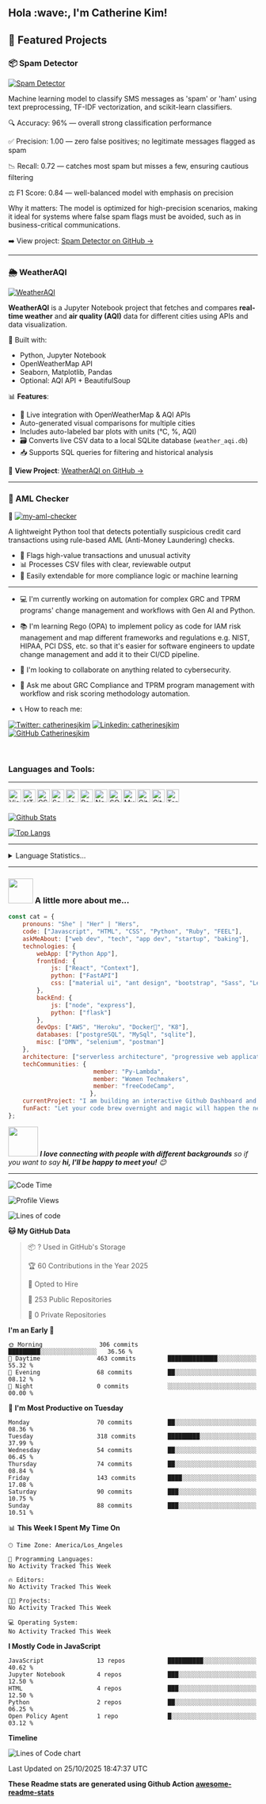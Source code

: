 <h2> Hola :wave:, I'm Catherine Kim! </h2>

## 🚀 Featured Projects

### 📦 Spam Detector

[![Spam Detector](https://img.shields.io/badge/Project-Spam%20Detector-blue)](https://github.com/Catherinesjkim/spam-detector)

Machine learning model to classify SMS messages as 'spam' or 'ham' using text preprocessing, TF-IDF vectorization, and scikit-learn classifiers.

🔍 Accuracy: 96% — overall strong classification performance

✅ Precision: 1.00 — zero false positives; no legitimate messages flagged as spam

📉 Recall: 0.72 — catches most spam but misses a few, ensuring cautious filtering

⚖️ F1 Score: 0.84 — well-balanced model with emphasis on precision

Why it matters:
The model is optimized for high-precision scenarios, making it ideal for systems where false spam flags must be avoided, such as in business-critical communications.

➡️ View project: [Spam Detector on GitHub →](https://github.com/Catherinesjkim/spam-detector)

---

### 🌦️ WeatherAQI

[![WeatherAQI](https://img.shields.io/badge/Project-WeatherAQI-blue)](https://github.com/Catherinesjkim/WeatherAQI)

**WeatherAQI** is a Jupyter Notebook project that fetches and compares **real-time weather** and **air quality (AQI)** data for different cities using APIs and data visualization.

🔧 Built with:
- Python, Jupyter Notebook
- OpenWeatherMap API
- Seaborn, Matplotlib, Pandas
- Optional: AQI API + BeautifulSoup

📊 **Features**:
- 🔄 Live integration with OpenWeatherMap & AQI APIs
- Auto-generated visual comparisons for multiple cities
- Includes auto-labeled bar plots with units (°C, %, AQI)
- 🗃️ Converts live CSV data to a local SQLite database (`weather_aqi.db`)
- 📥 Supports SQL queries for filtering and historical analysis

🔗 **View Project**: [WeatherAQI on GitHub →](https://github.com/Catherinesjkim/WeatherAQI)

---
### 🤖 AML Checker
🚧 [![my-aml-checker](https://img.shields.io/badge/Project-my--aml--checker-red?label=WIP)](https://github.com/Catherinesjkim/my-aml-checker)

A lightweight Python tool that detects potentially suspicious credit card transactions using rule-based AML (Anti-Money Laundering) checks.

- 🚨 Flags high-value transactions and unusual activity
- 📊 Processes CSV files with clear, reviewable output
- 🔧 Easily extendable for more compliance logic or machine learning

---
- :computer: I'm currently working on automation for complex GRC and TPRM programs' change management and workflows with Gen AI and Python.

- :books: I'm learning Rego (OPA) to implement policy as code for IAM risk management and map different frameworks and regulations e.g. NIST, HIPAA, PCI DSS, etc. so that it's easier for software engineers to update change management and add it to their CI/CD pipeline. 

- :raised_hands: I'm looking to collaborate on anything related to cybersecurity. 

- :information_desk_person: Ask me about GRC Compliance and TPRM program management with workflow and risk scoring methodology automation. 

- :telephone_receiver: How to reach me: 

[![Twitter: catherinesjkim](https://img.shields.io/twitter/follow/catherinesjkim?style=social)](https://twitter.com/catherinesjkim)
[![Linkedin: catherinesjkim](https://img.shields.io/badge/-catherinesjkim-blue?style=flat-square&logo=Linkedin&logoColor=white&link=https://www.linkedin.com/in/catherinesjkim/)](https://www.linkedin.com/in/catherinesjkim/)
[![GitHub Catherinesjkim](https://img.shields.io/github/followers/Catherinesjkim?label=follow&style=social)](https://github.com/Catherinesjkim)
<a href="mailto:catherinesjkim@gmail.com"><img src="https://camo.githubusercontent.com/496763677efe7093d5754b5843eeddc0de51e5625613577497706172c09c104a/68747470733a2f2f696d672e736869656c64732e696f2f7374617469632f76313f6c6162656c266d6573736167653d456d61696c26636f6c6f723d67726179266c6f676f3d676d61696c" alt="" data-canonical-src="https://img.shields.io/static/v1?label&amp;message=Email&amp;color=gray&amp;logo=gmail" style="max-width:100%;"></a>

<br />

### Languages and Tools:

<hr>
    <img align="left" alt="Visual Studio Code" width="26px" src="https://raw.githubusercontent.com/github/explore/80688e429a7d4ef2fca1e82350fe8e3517d3494d/topics/visual-studio-code/visual-studio-code.png" />
    <img align="left" alt="HTML5" width="26px" src="https://raw.githubusercontent.com/github/explore/80688e429a7d4ef2fca1e82350fe8e3517d3494d/topics/html/html.png" />
    <img align="left" alt="CSS3" width="26px" src="https://raw.githubusercontent.com/github/explore/80688e429a7d4ef2fca1e82350fe8e3517d3494d/topics/css/css.png" />
    <img align="left" alt="Sass" width="26px" src="https://raw.githubusercontent.com/github/explore/80688e429a7d4ef2fca1e82350fe8e3517d3494d/topics/sass/sass.png" />
    <img align="left" alt="JavaScript" width="26px" src="https://raw.githubusercontent.com/github/explore/80688e429a7d4ef2fca1e82350fe8e3517d3494d/topics/javascript/javascript.png" />
    <img align="left" alt="React" width="26px" src="https://raw.githubusercontent.com/github/explore/80688e429a7d4ef2fca1e82350fe8e3517d3494d/topics/react/react.png" />    
    <img align="left" alt="Node.js" width="26px" src="https://raw.githubusercontent.com/github/explore/80688e429a7d4ef2fca1e82350fe8e3517d3494d/topics/nodejs/nodejs.png" />    
    <img align="left" alt="SQL" width="26px" src="https://raw.githubusercontent.com/github/explore/80688e429a7d4ef2fca1e82350fe8e3517d3494d/topics/sql/sql.png" />
    <img align="left" alt="MySQL" width="26px" src="https://raw.githubusercontent.com/github/explore/80688e429a7d4ef2fca1e82350fe8e3517d3494d/topics/mysql/mysql.png" />    
    <img align="left" alt="Git" width="26px" src="https://raw.githubusercontent.com/github/explore/80688e429a7d4ef2fca1e82350fe8e3517d3494d/topics/git/git.png" />  
    <img align="left" alt="GitHub" width="26px" src="https://raw.githubusercontent.com/github/explore/78df643247d429f6cc873026c0622819ad797942/topics/github/github.png" /> 
    <img align="left" alt="Terminal" width="26px" src="https://raw.githubusercontent.com/github/explore/80688e429a7d4ef2fca1e82350fe8e3517d3494d/topics/terminal/terminal.png" />
    
</hr>

<br />
<br />

[![Github Stats](https://github-readme-stats.vercel.app/api?username=catherinesjkim&theme=midnight-purple&show_icons=true)](https://github.com/catherinesjkim/github-readme-stats)
    
[![Top Langs](https://github-readme-stats.vercel.app/api/top-langs/?username=catherinesjkim&layout=compact&theme=midnight-purple&show_icons=true)](https://github.com/catherinesjkim/github-readme-stats) 

<hr>
<details>
    <summary>Language Statistics...</summary><br/>
    <p align = "center">
        <img src="https://wakatime.com/share/@catherinesjkim/c9ce63dd-e75b-4091-9db2-d18ed4de7e6c.svg" height="400" />
    </p>
</details>
<hr>


### <img src="https://media.giphy.com/media/VgCDAzcKvsR6OM0uWg/giphy.gif" width="50"> A little more about me...  

```javascript
const cat = {
    pronouns: "She" | "Her" | "Hers",
    code: ["Javascript", "HTML", "CSS", "Python", "Ruby", "FEEL"],
    askMeAbout: ["web dev", "tech", "app dev", "startup", "baking"],
    technologies: {
        webApp: ["Python App"],
        frontEnd: {
            js: ["React", "Context"],
            python: ["FastAPI"]
            css: ["material ui", "ant design", "bootstrap", "Sass", "Less"]
        },
        backEnd: {
            js: ["node", "express"],
            python: ["flask"]
        },
        devOps: ["AWS", "Heroku", "Docker🐳", "K8"],
        databases: ["postgreSQL", "MySql", "sqlite"],
        misc: ["DMN", "selenium", "postman"]
    },
    architecture: ["serverless architecture", "progressive web applications", "single page applications", "microservices", "event-driven", "design system pattern"],
    techCommunities: {
                        member: "Py-Lambda",
                        member: "Women Techmakers",
                        member: "freeCodeCamp",
                       },
    currentProject: "I am building an interactive Github Dashboard and REST APIs with Flask and Python",
    funFact: "Let your code brew overnight and magic will happen the next morning"
};
```

<img src="https://media.giphy.com/media/LnQjpWaON8nhr21vNW/giphy.gif" width="60"> <em><b>I love connecting with people with different backgrounds</b> so if you want to say <b>hi, I'll be happy to meet you!</b> 😊</em>

---
<!--START_SECTION:waka-->
![Code Time](http://img.shields.io/badge/Code%20Time-287%20hrs%2034%20mins-blue)

![Profile Views](http://img.shields.io/badge/Profile%20Views-0-blue)

![Lines of code](https://img.shields.io/badge/From%20Hello%20World%20I%27ve%20Written-180.8%20thousand%20lines%20of%20code-blue)

**🐱 My GitHub Data** 

> 📦 ? Used in GitHub's Storage 
 > 
> 🏆 60 Contributions in the Year 2025
 > 
> 💼 Opted to Hire
 > 
> 📜 253 Public Repositories 
 > 
> 🔑 0 Private Repositories 
 > 
**I'm an Early 🐤** 

```text
🌞 Morning                306 commits         █████████░░░░░░░░░░░░░░░░   36.56 % 
🌆 Daytime                463 commits         ██████████████░░░░░░░░░░░   55.32 % 
🌃 Evening                68 commits          ██░░░░░░░░░░░░░░░░░░░░░░░   08.12 % 
🌙 Night                  0 commits           ░░░░░░░░░░░░░░░░░░░░░░░░░   00.00 % 
```
📅 **I'm Most Productive on Tuesday** 

```text
Monday                   70 commits          ██░░░░░░░░░░░░░░░░░░░░░░░   08.36 % 
Tuesday                  318 commits         █████████░░░░░░░░░░░░░░░░   37.99 % 
Wednesday                54 commits          ██░░░░░░░░░░░░░░░░░░░░░░░   06.45 % 
Thursday                 74 commits          ██░░░░░░░░░░░░░░░░░░░░░░░   08.84 % 
Friday                   143 commits         ████░░░░░░░░░░░░░░░░░░░░░   17.08 % 
Saturday                 90 commits          ███░░░░░░░░░░░░░░░░░░░░░░   10.75 % 
Sunday                   88 commits          ███░░░░░░░░░░░░░░░░░░░░░░   10.51 % 
```


📊 **This Week I Spent My Time On** 

```text
🕑︎ Time Zone: America/Los_Angeles

💬 Programming Languages: 
No Activity Tracked This Week

🔥 Editors: 
No Activity Tracked This Week

🐱‍💻 Projects: 
No Activity Tracked This Week

💻 Operating System: 
No Activity Tracked This Week
```

**I Mostly Code in JavaScript** 

```text
JavaScript               13 repos            ██████████░░░░░░░░░░░░░░░   40.62 % 
Jupyter Notebook         4 repos             ███░░░░░░░░░░░░░░░░░░░░░░   12.50 % 
HTML                     4 repos             ███░░░░░░░░░░░░░░░░░░░░░░   12.50 % 
Python                   2 repos             ██░░░░░░░░░░░░░░░░░░░░░░░   06.25 % 
Open Policy Agent        1 repo              █░░░░░░░░░░░░░░░░░░░░░░░░   03.12 % 
```



**Timeline**

![Lines of Code chart](https://raw.githubusercontent.com/Catherinesjkim/Catherinesjkim/main/assets/bar_graph.png)


 Last Updated on 25/10/2025 18:47:37 UTC
<!--END_SECTION:waka-->

**These Readme stats are generated using Github Action [awesome-readme-stats](https://github.com/marketplace/actions/profile-readme-stats)**
